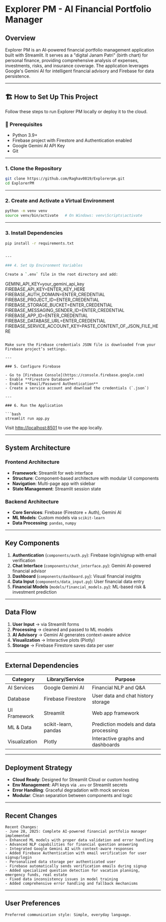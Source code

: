 
# Explorer PM - AI Financial Portfolio Manager

## Overview

Explorer PM is an AI-powered financial portfolio management application built with Streamlit. It serves as a "digital Janam Patri" (birth chart) for personal finance, providing comprehensive analysis of expenses, investments, risks, and insurance coverage. The application leverages Google's Gemini AI for intelligent financial advisory and Firebase for data persistence.

---

## 🏗️ How to Set Up This Project

Follow these steps to run Explorer PM locally or deploy it to the cloud.

### 🔧 Prerequisites

- Python 3.9+
- Firebase project with Firestore and Authentication enabled
- Google Gemini AI API Key
- Git

---

### 1. Clone the Repository

```bash
git clone https://github.com/Raghav0819/Explorerpm.git
cd ExplorerPM
```

---

### 2. Create and Activate a Virtual Environment

```bash
python -m venv venv
source venv/bin/activate   # On Windows: venv\Scripts\activate
```

---

### 3. Install Dependencies

```bash
pip install -r requirements.txt


---

### 4. Set Up Environment Variables

Create a `.env` file in the root directory and add:

```
GEMINI_API_KEY=your_gemini_api_key
FIREBASE_API_KEY=ENTER_KEY_HERE
FIREBASE_AUTH_DOMAIN=ENTER_CREDENTIAL
FIREBASE_PROJECT_ID=ENTER_CREDENTIAL
FIREBASE_STORAGE_BUCKET=ENTER_CREDENTIAL
FIREBASE_MESSAGING_SENDER_ID=ENTER_CREDENTIAL
FIREBASE_APP_ID=ENTER_CREDENTIAL
FIREBASE_DATABASE_URL=ENTER_CREDENTIAL
FIREBASE_SERVICE_ACCOUNT_KEY=PASTE_CONTENT_OF_JSON_FILE_HERE
```

Make sure the Firebase credentials JSON file is downloaded from your Firebase project’s settings.

---

### 5. Configure Firebase

- Go to [Firebase Console](https://console.firebase.google.com)
- Enable **Firestore Database**
- Enable **Email/Password Authentication**
- Create a service account and download the credentials (`.json`)

---

### 6. Run the Application

```bash
streamlit run app.py
```

Visit [http://localhost:8501](http://localhost:5000) to use the app locally.

---


## System Architecture

### Frontend Architecture

- **Framework**: Streamlit for web interface  
- **Structure**: Component-based architecture with modular UI components  
- **Navigation**: Multi-page app with sidebar  
- **State Management**: Streamlit session state  

### Backend Architecture

- **Core Services**: Firebase (Firestore + Auth), Gemini AI  
- **ML Models**: Custom models via `scikit-learn`  
- **Data Processing**: `pandas`, `numpy`  

---

## Key Components

1. **Authentication** (`components/auth.py`): Firebase login/signup with email verification  
2. **Chat Interface** (`components/chat_interface.py`): Gemini AI-powered financial advisor  
3. **Dashboard** (`components/dashboard.py`): Visual financial insights  
4. **Data Input** (`components/data_input.py`): User financial data entry  
5. **Financial Models** (`models/financial_models.py`): ML-based risk & investment prediction  

---

## Data Flow

1. **User Input** → via Streamlit forms  
2. **Processing** → cleaned and passed to ML models  
3. **AI Advisory** → Gemini AI generates context-aware advice  
4. **Visualization** → Interactive plots (Plotly)  
5. **Storage** → Firebase Firestore saves data per user  

---

## External Dependencies

| Category       | Library/Service      | Purpose                                           |
|----------------|----------------------|---------------------------------------------------|
| AI Services    | Google Gemini AI     | Financial NLP and Q&A                             |
| Database       | Firebase Firestore   | User data and chat history storage                |
| UI Framework   | Streamlit            | Web app framework                                 |
| ML & Data      | scikit-learn, pandas | Prediction models and data processing             |
| Visualization  | Plotly               | Interactive graphs and dashboards                 |

---

## Deployment Strategy

- **Cloud Ready**: Designed for Streamlit Cloud or custom hosting  
- **Env Management**: API keys via `.env` or Streamlit secrets  
- **Error Handling**: Graceful degradation with mock services  
- **Modular**: Clean separation between components and logic  

---

## Recent Changes

```
Recent Changes:
- June 28, 2025: Complete AI-powered financial portfolio manager implemented
- Enhanced ML models with proper data validation and error handling
- Advanced NLP capabilities for financial question answering
- Integrated Google Gemini AI with context-aware responses
- Added Firebase Authentication with email verification for user signup/login
- Personalized data storage per authenticated user
- Firebase automatically sends verification emails during signup
- Added specialized question detection for vacation planning, emergency funds, real estate
- Fixed data inconsistency issues in model training
- Added comprehensive error handling and fallback mechanisms
```

---

## User Preferences

```
Preferred communication style: Simple, everyday language.
```
